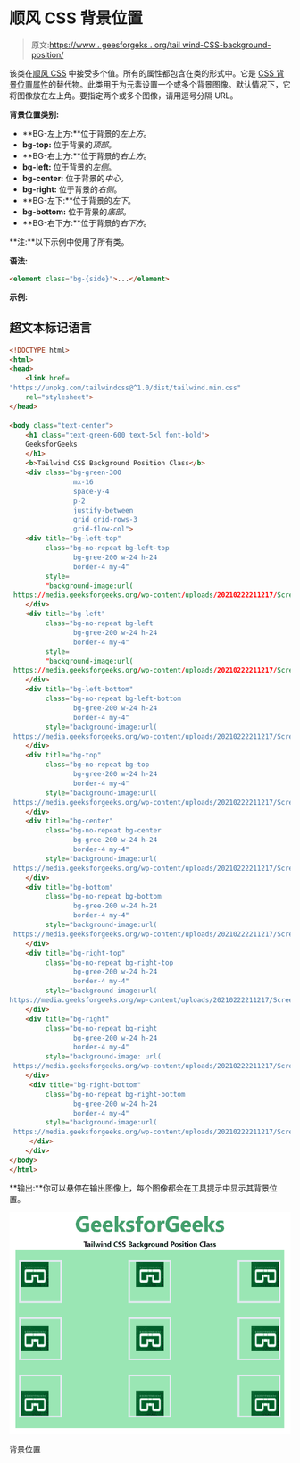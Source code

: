 # 顺风 CSS 背景位置

> 原文:[https://www . geesforgeks . org/tail wind-CSS-background-position/](https://www.geeksforgeeks.org/tailwind-css-background-position/)

该类在[顺风 CSS](https://www.geeksforgeeks.org/css-tailwind-introduction/) 中接受多个值。所有的属性都包含在类的形式中。它是 [CSS 背景位置属性](https://www.geeksforgeeks.org/css-background-image-property/)的替代物。此类用于为元素设置一个或多个背景图像。默认情况下，它将图像放在左上角。要指定两个或多个图像，请用逗号分隔 URL。

**背景位置类别:**

*   **BG-左上方:**位于背景的*左上方*。
*   **bg-top:** 位于背景的*顶部*。
*   **BG-右上方:**位于背景的*右上方*。
*   **bg-left:** 位于背景的*左侧*。
*   **bg-center:** 位于背景的*中心*。
*   **bg-right:** 位于背景的*右侧*。
*   **BG-左下:**位于背景的*左下*。
*   **bg-bottom:** 位于背景的*底部*。
*   **BG-右下方:**位于背景的*右下方*。

**注:**以下示例中使用了所有类。

**语法:**

```html
<element class="bg-{side}">...</element>
```

**示例:**

## 超文本标记语言

```html
<!DOCTYPE html> 
<html> 
<head> 
    <link href=
"https://unpkg.com/tailwindcss@^1.0/dist/tailwind.min.css"
    rel="stylesheet"> 
</head> 

<body class="text-center"> 
    <h1 class="text-green-600 text-5xl font-bold"> 
    GeeksforGeeks 
    </h1> 
    <b>Tailwind CSS Background Position Class</b> 
    <div class="bg-green-300 
                mx-16 
                space-y-4 
                p-2 
                justify-between 
                grid grid-rows-3 
                grid-flow-col"> 
    <div title="bg-left-top"
         class="bg-no-repeat bg-left-top 
                bg-gree-200 w-24 h-24
                border-4 my-4"
         style=
         "background-image:url(
 https://media.geeksforgeeks.org/wp-content/uploads/20210222211217/Screenshot20210222211207.png)">
    </div>
    <div title="bg-left"
         class="bg-no-repeat bg-left 
                bg-gree-200 w-24 h-24 
                border-4 my-4"
         style=
         "background-image:url(
 https://media.geeksforgeeks.org/wp-content/uploads/20210222211217/Screenshot20210222211207.png)">
    </div>
    <div title="bg-left-bottom"
         class="bg-no-repeat bg-left-bottom 
                bg-gree-200 w-24 h-24 
                border-4 my-4"
         style="background-image:url(
 https://media.geeksforgeeks.org/wp-content/uploads/20210222211217/Screenshot20210222211207.png)">
    </div>
    <div title="bg-top"
         class="bg-no-repeat bg-top 
                bg-gree-200 w-24 h-24 
                border-4 my-4"
         style="background-image:url(
 https://media.geeksforgeeks.org/wp-content/uploads/20210222211217/Screenshot20210222211207.png)">
    </div>
    <div title="bg-center"
         class="bg-no-repeat bg-center 
                bg-gree-200 w-24 h-24 
                border-4 my-4"
         style="background-image:url(
 https://media.geeksforgeeks.org/wp-content/uploads/20210222211217/Screenshot20210222211207.png)">
    </div>
    <div title="bg-bottom"
         class="bg-no-repeat bg-bottom 
                bg-gree-200 w-24 h-24 
                border-4 my-4"
         style="background-image:url(
 https://media.geeksforgeeks.org/wp-content/uploads/20210222211217/Screenshot20210222211207.png)">
    </div>
    <div title="bg-right-top"
         class="bg-no-repeat bg-right-top 
                bg-gree-200 w-24 h-24 
                border-4 my-4"
         style="background-image:url(
https://media.geeksforgeeks.org/wp-content/uploads/20210222211217/Screenshot20210222211207.png)">
    </div>
    <div title="bg-right"
         class="bg-no-repeat bg-right 
                bg-gree-200 w-24 h-24
                border-4 my-4"
         style="background-image: url(
 https://media.geeksforgeeks.org/wp-content/uploads/20210222211217/Screenshot20210222211207.png)">
    </div>
     <div title="bg-right-bottom"
         class="bg-no-repeat bg-right-bottom 
                bg-gree-200 w-24 h-24
                border-4 my-4"
         style="background-image:url(
 https://media.geeksforgeeks.org/wp-content/uploads/20210222211217/Screenshot20210222211207.png)">
     </div>    
    </div> 
</body> 
</html>
```

**输出:**你可以悬停在输出图像上，每个图像都会在工具提示中显示其背景位置。

![](img/00bada19776b07c0582243ec6434ace4.png)

背景位置